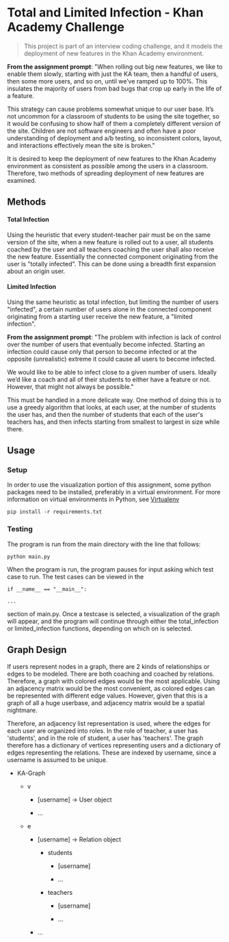 # Total and Limited Infection - Khan Academy Challenge
>This project is part of an interview coding challenge, and it models the deployment of new features in the Khan Academy environment.

**From the assignment prompt**: "When rolling out big new features, we like to enable them slowly, starting with just the KA team, then a handful of users, then some more users, and so on, until we’ve ramped up to 100%. This insulates the majority of users from bad bugs that crop up early in the life of a feature.

This strategy can cause problems somewhat unique to our user base. It’s not uncommon for a classroom of students to be using the site together, so it would be confusing to show half of them a completely different version of the site. Children are not software engineers and often have a poor understanding of deployment and a/b testing, so inconsistent colors, layout, and interactions effectively mean the site is broken."

It is desired to keep the deployment of new features to the Khan Academy environment as consistent as possible among the users in a classroom. Therefore, two methods of spreading deployment of new features are examined.

## Methods
#### Total Infection

Using the heuristic that every student-teacher pair must be on the same version of the site, when a new feature is rolled out to a user, all students coached by the user and all teachers coaching the user shall also receive the new feature. Essentially the connected component originating from the user is "totally infected". This can be done using a breadth first expansion about an origin user.


#### Limited Infection

Using the same heuristic as total infection, but limiting the number of users "infected", a certain number of users alone in the connected component originating from a starting user receive the new feature, a "limited infection".

**From the assignment prompt**: "The problem with infection is lack of control over the number of users that eventually become infected. Starting an infection could cause only that person to become infected or at the opposite (unrealistic) extreme it could cause all users to become infected.

We would like to be able to infect close to a given number of users. Ideally we’d like a coach and all of their students to either have a feature or not. However, that might not always be possible."

This must be handled in a more delicate way. One method of doing this is to use a greedy algorithm that looks, at each user, at the number of students the user has, and then the number of students that each of the user's teachers has, and then infects starting from smallest to largest in size while there.

## Usage

### Setup

In order to use the visualization portion of this assignment, some python packages need to be installed, preferably in a virtual environment. For more information on virtual environments in Python, see [Virtualenv](http://docs.python-guide.org/en/latest/dev/virtualenvs/)

    pip install -r requirements.txt

### Testing

The program is run from the main directory with the line that follows:

    python main.py

When the program is run, the program pauses for input asking which test case to run. The test cases can be viewed in the

    if __name__ == "__main__":
    
    ...

section of main.py. Once a testcase is selected, a visualization of the graph will appear, and the program will continue through either the total_infection or limited_infection functions, depending on which on is selected.

## Graph Design

If users represent nodes in a graph, there are 2 kinds of relationships or edges to be modeled. There are both coaching and coached by relations. Therefore, a graph with colored edges would be the most applicable. Using an adjacency matrix would be the most convenient, as colored edges can be represented with different edge values. However, given that this is a graph of all a huge userbase, and adjacency matrix would be a spatial nightmare.

Therefore, an adjacency list representation is used, where the edges for each user are organized into roles. In the role of teacher, a user has 'students', and in the role of student, a user has 'teachers'. The graph therefore has a dictionary of vertices representing users and a dictionary of edges representing the relations. These are indexed by username, since a username is assumed to be unique.

* KA-Graph

  * v

    * [username] -> User object

    * ...

  * e

    * [username] -> Relation object

      * students

        * [username]

        * ...

      * teachers

        * [username]

        * ...

    * ...
